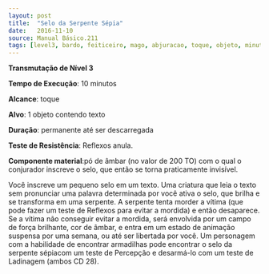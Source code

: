 ```yaml
---
layout: post
title:  "Selo da Serpente Sépia"
date:   2016-11-10
source: Manual Básico.211
tags: [level3, bardo, feiticeiro, mago, abjuracao, toque, objeto, minutos, permanente, descarregar, reflexos, anula, componente]
---
```


**Transmutação de Nível 3**

**Tempo de Execução**: 10 minutos

**Alcance**: toque

**Alvo**: 1 objeto contendo texto

**Duração**: permanente até ser descarregada

**Teste de Resistência**: Reflexos anula.

**Componente material**:pó de âmbar (no valor de 200 TO) com o qual o conjurador inscreve o selo, que então se torna praticamente invisível.

Você inscreve um pequeno selo em um texto. Uma criatura que leia o texto sem pronunciar uma palavra determinada por você ativa o selo, que brilha e se transforma em uma serpente. 
A serpente tenta morder a vítima (que pode fazer um teste de Reflexos para evitar a mordida) e então desaparece. 
Se a vítima não conseguir evitar a mordida, será envolvida por um campo de força brilhante, cor de âmbar, e entra em um estado de animação suspensa por uma semana, ou até ser libertada por você.
Um personagem com a habilidade de encontrar armadilhas pode encontrar o selo da serpente sépiacom um teste de Percepção e desarmá-lo com um teste de Ladinagem (ambos CD 28).

